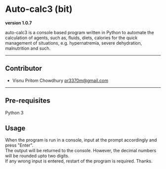 # Auto-calc3 (bit)

**version 1.0.7**

auto-calc3 is a console based program written in Python to automate the calculation of agents, such as, fluids, diets, calories for the quick management of situations, e.g. hypernatremia, severe dehydration, malnutrition and such. 

---

## Contributor

- Visnu Pritom Chowdhury <pr3370m@gmail.com>

---

## Pre-requisites
Python 3

## Usage
When the program is run in a console, input at the prompt accordingly and press "Enter". <br>
The output will be returned to the console. However, the decimal numbers will be rounded upto two digits. <br>
If any wrong input is entered, restart of the program is required. Thanks. 
